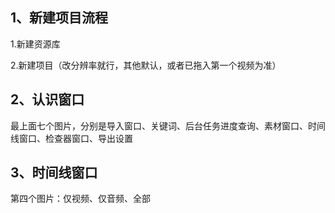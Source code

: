 ## 1、新建项目流程

1.新建资源库

2.新建项目（改分辨率就行，其他默认，或者已拖入第一个视频为准）

## 2、认识窗口

最上面七个图片，分别是导入窗口、关键词、后台任务进度查询、素材窗口、时间线窗口、检查器窗口、导出设置

## 3、时间线窗口

第四个图片：仅视频、仅音频、全部